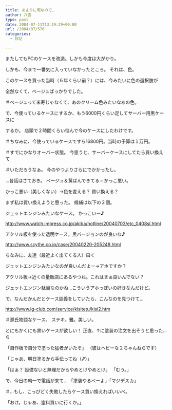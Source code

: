 ```yaml
---
title: あまりに暇なので…
author: 八雲
type: post
date: 2004-07-11T13:39:29+00:00
url: /2004/07/576
categories:
  - 日記

---
```

またしてもPCのケースを改造。しかも今度は大がかり。
  
しかも、今まで一番気に入っていなかったところ。 それは、色。
  
このケースを買った当時（６年くらい前？）には、今みたいに色の選択肢が
  
全然なくて、ベージュばっかりでした。
  
＃ベージュって米寿じゃなくて、あのクリーム色みたいなあの色。
  
で、今使っているケースにするか、もう6000円くらい足してサーバー用黒ケースに
  
するか。 店頭で２時間くらい悩んで今のケースにしたわけです。
  
＃ちなみに、今使っているケースですら16800円。当時の予算は１万円。
  
＃すでにかなりオーバー状態。 今思うと、サーバーケースにしてたら買い換えて
  
＃いただろうなぁ。 今のやつよりさらにでかかったし。

…昔話はさておき。 ベージュ＆黄ばんできてる＝かっこ悪い。
  
かっこ悪い（美しくない）→色を変える？ 買い換える？
  
まず私は買い換えようと思った。 候補は以下の２個。
  
ジェットエンジンみたいなケース。 かっこいー♪
  
http://www.watch.impress.co.jp/akiba/hotline/20040703/etc_0408sl.html
  
アクリル板を使った透明ケース。黒バージョンのが良いな♪
  
http://www.scythe.co.jp/case/20040220-205248.html

ちなみに、友達（最近よく出てくる人）曰く
  
ジェットエンジンみたいなのが良いんだよー→アホですか？
  
アクリル板→近くの量販店にあるやつね。これはまぁ良いんでない？
  
ジェットエンジン駄目なのかね…こういうアホっぽいの好きなんだけど。
  
で、なんだかんだとケース談義をしていたら、こんなのを見つけて…
  
http://www.ig-club.com/service/kisitetu/kisi2.htm
  
＃源氏物語なケース。 ステキ。雅。美しい。
  
とにもかくにも黒いケースが欲しい！ 正直、↑に塗装の注文を出そうと思った…ら
  
「自作板で自分で塗った猛者がいたぞ」 （彼はヘビーな２ちゃんねらです）
  
「じゃあ、明日塗るから手伝ってね（♪）」
  
「はぁ？ 設備ないと無理だからやめとけやめとけ」 「むう。」
  
で、今日の朝一で電話が来て… 「塗装やるべーよ」「マジデスカ」
  
＃…もし、こっぴどく失敗したらケース買い換えればいいべ。
  
「おけ。じゃあ、塗料買いに行くか。」